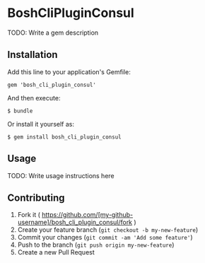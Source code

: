 # BoshCliPluginConsul

TODO: Write a gem description

## Installation

Add this line to your application's Gemfile:

    gem 'bosh_cli_plugin_consul'

And then execute:

    $ bundle

Or install it yourself as:

    $ gem install bosh_cli_plugin_consul

## Usage

TODO: Write usage instructions here

## Contributing

1. Fork it ( https://github.com/[my-github-username]/bosh_cli_plugin_consul/fork )
2. Create your feature branch (`git checkout -b my-new-feature`)
3. Commit your changes (`git commit -am 'Add some feature'`)
4. Push to the branch (`git push origin my-new-feature`)
5. Create a new Pull Request
